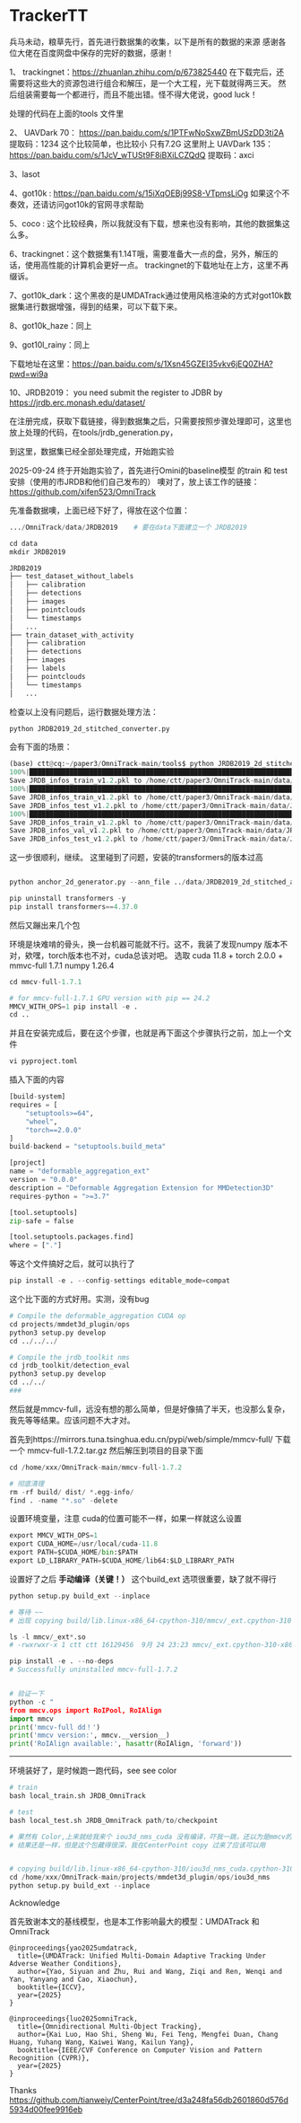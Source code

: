 # TrackerTT

兵马未动，粮草先行，首先进行数据集的收集，以下是所有的数据的来源
感谢各位大佬在百度网盘中保存的完好的数据，感谢！

1、 trackingnet：https://zhuanlan.zhihu.com/p/673825440
在下载完后，还需要将这些大的资源包进行组合和解压，是一个大工程，光下载就得两三天。
然后组装需要每一个都进行，而且不能出错。怪不得大佬说，good luck！

处理的代码在上面的tools 文件里

2、 UAVDark 70：   https://pan.baidu.com/s/1PTFwNoSxwZBmUSzDD3ti2A    提取码：1234
这个比较简单，也比较小 只有7.2G
这里附上 UAVDark 135：https://pan.baidu.com/s/1JcV_wTUSt9F8iBXiLCZQdQ 提取码：axci

3、lasot

4、got10k : https://pan.baidu.com/s/15iXqOEBj99S8-VTpmsLiOg   如果这个不奏效，还请访问got10k的官网寻求帮助

5、coco : 这个比较经典，所以我就没有下载，想来也没有影响，其他的数据集这么多。

6、trackingnet：这个数据集有1.14T哦，需要准备大一点的盘，另外，解压的话，使用高性能的计算机会更好一点。
trackingnet的下载地址在上方，这里不再缀诉。

7、got10k_dark：这个黑夜的是UMDATrack通过使用风格渲染的方式对got10k数据集进行数据增强，得到的结果，可以下载下来。

8、got10k_haze：同上

9、got10l_rainy：同上

下载地址在这里：https://pan.baidu.com/s/1Xsn45GZEI35vkv6jEQ0ZHA?pwd=wi9a

10、JRDB2019： you need submit the register to JDBR by https://jrdb.erc.monash.edu/dataset/

在注册完成，获取下载链接，得到数据集之后，只需要按照步骤处理即可，这里也放上处理的代码，在tools/jrdb_generation.py，

到这里，数据集已经全部处理完成，开始跑实验

2025-09-24 终于开始跑实验了，首先进行Omini的baseline模型 的train 和 test安排（使用的市JRDB和他们自己发布的）
噢对了，放上该工作的链接：https://github.com/xifen523/OmniTrack

先准备数据噢，上面已经下好了，得放在这个位置：
```python  
.../OmniTrack/data/JRDB2019    # 要在data下面建立一个 JRDB2019

cd data
mkdir JRDB2019

JRDB2019
├── test_dataset_without_labels
│   ├── calibration
│   ├── detections
│   ├── images
│   ├── pointclouds
│   └── timestamps
│   ...
├── train_dataset_with_activity
│   ├── calibration
│   ├── detections
│   ├── images
│   ├── labels
│   ├── pointclouds
│   └── timestamps
│   ...
```

检查以上没有问题后，运行数据处理方法：
```python
python JRDB2019_2d_stitched_converter.py
```
会有下面的场景：
```python
(base) ctt@cq:~/paper3/OmniTrack-main/tools$ python JRDB2019_2d_stitched_converter.py 
100%|██████████████████████████████████████████████████████████████████████████████████████████████████████████████████████████████████████████████████████████████████████████████████████████████████████████████████████████| 20/20 [00:07<00:00,  2.79it/s]
Save JRDB_infos_train_v1.2.pkl to /home/ctt/paper3/OmniTrack-main/data/JRDB2019_2d_stitched_anno_pkls
100%|██████████████████████████████████████████████████████████████████████████████████████████████████████████████████████████████████████████████████████████████████████████████████████████████████████████████████████████| 27/27 [00:01<00:00, 15.72it/s]
Save JRDB_infos_train_v1.2.pkl to /home/ctt/paper3/OmniTrack-main/data/JRDB2019_2d_stitched_anno_pkls
Save JRDB_infos_test_v1.2.pkl to /home/ctt/paper3/OmniTrack-main/data/JRDB2019_2d_stitched_anno_pkls
100%|████████████████████████████████████████████████████████████████████████████████████████████████████████████████████████████████████████████████████████████████████████████████████████████████████████████████████████████| 7/7 [00:02<00:00,  3.07it/s]
Save JRDB_infos_train_v1.2.pkl to /home/ctt/paper3/OmniTrack-main/data/JRDB2019_2d_stitched_anno_pkls
Save JRDB_infos_val_v1.2.pkl to /home/ctt/paper3/OmniTrack-main/data/JRDB2019_2d_stitched_anno_pkls
Save JRDB_infos_test_v1.2.pkl to /home/ctt/paper3/OmniTrack-main/data/JRDB2019_2d_stitched_anno_pkls
```
这一步很顺利，继续。
这里碰到了问题，安装的transformers的版本过高
```python

python anchor_2d_generator.py --ann_file ../data/JRDB2019_2d_stitched_anno_pkls/JRDB_infos_train_v1.2.pkl
```
```python
pip uninstall transformers -y
pip install transformers==4.37.0
```
然后又蹦出来几个包

环境是块难啃的骨头，换一台机器可能就不行。这不，我装了发现numpy 版本不对，欸嘿，torch版本也不对，cuda总该对吧。
选取 cuda 11.8 + torch 2.0.0 + mmvc-full 1.7.1 numpy 1.26.4
```python
cd mmcv-full-1.7.1

# for mmcv-full-1.7.1 GPU version with pip == 24.2
MMCV_WITH_OPS=1 pip install -e .
cd ..
```
并且在安装完成后，要在这个步骤，也就是再下面这个步骤执行之前，加上一个文件
```python
vi pyproject.toml
```
插入下面的内容
```python
[build-system]
requires = [
    "setuptools>=64",
    "wheel",
    "torch==2.0.0"
]
build-backend = "setuptools.build_meta"

[project]
name = "deformable_aggregation_ext"
version = "0.0.0"
description = "Deformable Aggregation Extension for MMDetection3D"
requires-python = ">=3.7"

[tool.setuptools]
zip-safe = false

[tool.setuptools.packages.find]
where = ["."]
```
等这个文件搞好之后，就可以执行了
```python
pip install -e . --config-settings editable_mode=compat
```
这个比下面的方式好用。实测，没有bug
```python
# Compile the deformable_aggregation CUDA op
cd projects/mmdet3d_plugin/ops
python3 setup.py develop
cd ../../../

# Compile the jrdb_toolkit nms
cd jrdb_toolkit/detection_eval
python3 setup.py develop
cd ../../
###
```

然后就是mmcv-full，远没有想的那么简单，但是好像搞了半天，也没那么复杂，我先等等结果。应该问题不大才对。

首先到https://mirrors.tuna.tsinghua.edu.cn/pypi/web/simple/mmcv-full/ 下载一个 mmcv-full-1.7.2.tar.gz
然后解压到项目的目录下面
```python
cd /home/xxx/OmniTrack-main/mmcv-full-1.7.2

# 彻底清理
rm -rf build/ dist/ *.egg-info/
find . -name "*.so" -delete
```
设置环境变量，注意 cuda的位置可能不一样，如果一样就这么设置
```python
export MMCV_WITH_OPS=1
export CUDA_HOME=/usr/local/cuda-11.8
export PATH=$CUDA_HOME/bin:$PATH
export LD_LIBRARY_PATH=$CUDA_HOME/lib64:$LD_LIBRARY_PATH
```
设置好了之后
**手动编译（关键！）**   这个build_ext 选项很重要，缺了就不得行

```python
python setup.py build_ext --inplace

# 等待 ~~
# 出现 copying build/lib.linux-x86_64-cpython-310/mmcv/_ext.cpython-310-x86_64-linux-gnu.so -> mmcv
```
```python
ls -l mmcv/_ext*.so
# -rwxrwxr-x 1 ctt ctt 16129456  9月 24 23:23 mmcv/_ext.cpython-310-x86_64-linux-gnu.so

pip install -e . --no-deps
# Successfully uninstalled mmcv-full-1.7.2


# 验证一下
python -c "
from mmcv.ops import RoIPool, RoIAlign
import mmcv                                                     
print('mmcv-full dd！')
print('mmcv version:', mmcv.__version__)
print('RoIAlign available:', hasattr(RoIAlign, 'forward'))

```

--------------------------------

环境装好了，是时候跑一跑代码，see see color
```python
# train
bash local_train.sh JRDB_OmniTrack

# test
bash local_test.sh JRDB_OmniTrack path/to/checkpoint
```
```python
# 果然有 Color,上来就给我来个 iou3d_nms_cuda 没有编译，吓我一跳，还以为是mmcv的问题。
# 结果还是一样，但是这个包藏得很深，我在CenterPoint copy 过来了应该可以用


# copying build/lib.linux-x86_64-cpython-310/iou3d_nms_cuda.cpython-310-x86_64-linux-gnu.so ->
cd /home/xxx/OmniTrack-main/projects/mmdet3d_plugin/ops/iou3d_nms
python setup.py build_ext --inplace
```

Acknowledge

首先致谢本文的基线模型，也是本工作影响最大的模型：UMDATrack 和 OmniTrack
```
@inproceedings{yao2025umdatrack,
  title={UMDATrack: Unified Multi-Domain Adaptive Tracking Under Adverse Weather Conditions},
  author={Yao, Siyuan and Zhu, Rui and Wang, Ziqi and Ren, Wenqi and Yan, Yanyang and Cao, Xiaochun},
  booktitle={ICCV},
  year={2025}
}

@inproceedings{luo2025omniTrack,
  title={Omnidirectional Multi-Object Tracking},
  author={Kai Luo, Hao Shi, Sheng Wu, Fei Teng, Mengfei Duan, Chang Huang, Yuhang Wang, Kaiwei Wang, Kailun Yang},
  booktitle={IEEE/CVF Conference on Computer Vision and Pattern Recognition (CVPR)},
  year={2025}
}
```
Thanks
https://github.com/tianweiy/CenterPoint/tree/d3a248fa56db2601860d576d5934d00fee9916eb
